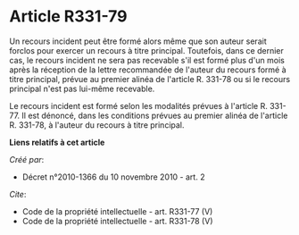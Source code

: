 # Article R331-79

Un recours incident peut être formé alors même que son auteur serait forclos pour exercer un recours à titre principal.
Toutefois, dans ce dernier cas, le recours incident ne sera pas recevable s'il est formé plus d'un mois après la réception de
la lettre recommandée de l'auteur du recours formé à titre principal, prévue au premier alinéa de l'article R. 331-78 ou si
le recours principal n'est pas lui-même recevable. 

Le recours incident est formé selon les modalités prévues à l'article R. 331-77. Il est dénoncé, dans les conditions prévues
au premier alinéa de l'article R. 331-78, à l'auteur du recours à titre principal.

**Liens relatifs à cet article**

_Créé par_:

  - Décret n°2010-1366 du 10 novembre 2010 - art. 2

_Cite_:

  - Code de la propriété intellectuelle - art. R331-77 (V)
  - Code de la propriété intellectuelle - art. R331-78 (V)
